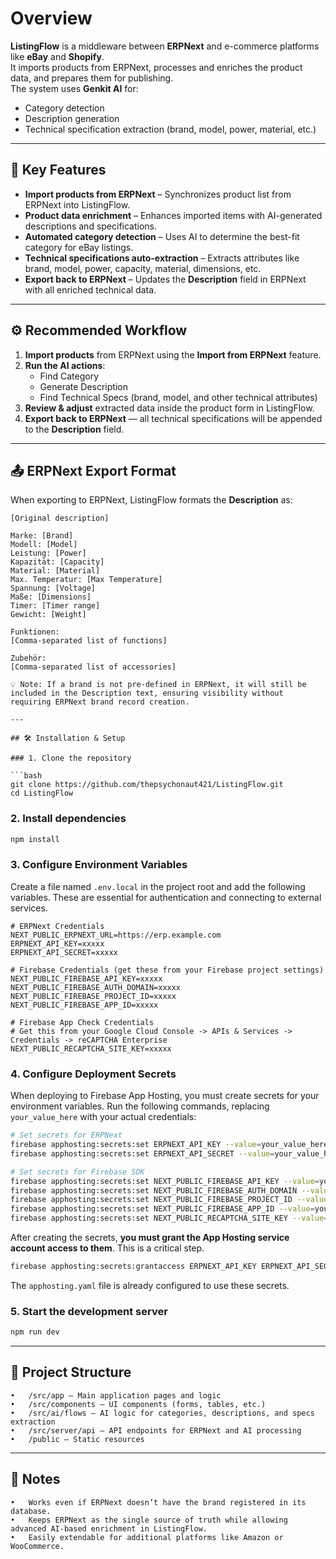 # Overview

**ListingFlow** is a middleware between **ERPNext** and e-commerce platforms like **eBay** and **Shopify**.  
It imports products from ERPNext, processes and enriches the product data, and prepares them for publishing.  
The system uses **Genkit AI** for:
- Category detection
- Description generation
- Technical specification extraction (brand, model, power, material, etc.)

---

## 🚀 Key Features
- **Import products from ERPNext** – Synchronizes product list from ERPNext into ListingFlow.
- **Product data enrichment** – Enhances imported items with AI-generated descriptions and specifications.
- **Automated category detection** – Uses AI to determine the best-fit category for eBay listings.
- **Technical specifications auto-extraction** – Extracts attributes like brand, model, power, capacity, material, dimensions, etc.
- **Export back to ERPNext** – Updates the **Description** field in ERPNext with all enriched technical data.

---

## ⚙️ Recommended Workflow
1. **Import products** from ERPNext using the **Import from ERPNext** feature.
2. **Run the AI actions**:
   - Find Category
   - Generate Description
   - Find Technical Specs (brand, model, and other technical attributes)
3. **Review & adjust** extracted data inside the product form in ListingFlow.
4. **Export back to ERPNext** — all technical specifications will be appended to the **Description** field.

---

## 📤 ERPNext Export Format

When exporting to ERPNext, ListingFlow formats the **Description** as:

```plaintext
[Original description]

Marke: [Brand]
Modell: [Model]
Leistung: [Power]
Kapazität: [Capacity]
Material: [Material]
Max. Temperatur: [Max Temperature]
Spannung: [Voltage]
Maße: [Dimensions]
Timer: [Timer range]
Gewicht: [Weight]

Funktionen:
[Comma-separated list of functions]

Zubehör:
[Comma-separated list of accessories]

💡 Note: If a brand is not pre-defined in ERPNext, it will still be included in the Description text, ensuring visibility without requiring ERPNext brand record creation.

---

## 🛠 Installation & Setup

### 1. Clone the repository

```bash
git clone https://github.com/thepsychonaut421/ListingFlow.git
cd ListingFlow
```

### 2. Install dependencies

```bash
npm install
```

### 3. Configure Environment Variables

Create a file named `.env.local` in the project root and add the following variables. These are essential for authentication and connecting to external services.

```env
# ERPNext Credentials
NEXT_PUBLIC_ERPNEXT_URL=https://erp.example.com
ERPNEXT_API_KEY=xxxxx
ERPNEXT_API_SECRET=xxxxx

# Firebase Credentials (get these from your Firebase project settings)
NEXT_PUBLIC_FIREBASE_API_KEY=xxxxx
NEXT_PUBLIC_FIREBASE_AUTH_DOMAIN=xxxxx
NEXT_PUBLIC_FIREBASE_PROJECT_ID=xxxxx
NEXT_PUBLIC_FIREBASE_APP_ID=xxxxx

# Firebase App Check Credentials
# Get this from your Google Cloud Console -> APIs & Services -> Credentials -> reCAPTCHA Enterprise
NEXT_PUBLIC_RECAPTCHA_SITE_KEY=xxxxx
```

### 4. Configure Deployment Secrets

When deploying to Firebase App Hosting, you must create secrets for your environment variables. Run the following commands, replacing `your_value_here` with your actual credentials:

```bash
# Set secrets for ERPNext
firebase apphosting:secrets:set ERPNEXT_API_KEY --value=your_value_here
firebase apphosting:secrets:set ERPNEXT_API_SECRET --value=your_value_here

# Set secrets for Firebase SDK
firebase apphosting:secrets:set NEXT_PUBLIC_FIREBASE_API_KEY --value=your_value_here
firebase apphosting:secrets:set NEXT_PUBLIC_FIREBASE_AUTH_DOMAIN --value=your_value_here
firebase apphosting:secrets:set NEXT_PUBLIC_FIREBASE_PROJECT_ID --value=your_value_here
firebase apphosting:secrets:set NEXT_PUBLIC_FIREBASE_APP_ID --value=your_value_here
firebase apphosting:secrets:set NEXT_PUBLIC_RECAPTCHA_SITE_KEY --value=your_value_here
```

After creating the secrets, **you must grant the App Hosting service account access to them**. This is a critical step.

```bash
firebase apphosting:secrets:grantaccess ERPNEXT_API_KEY ERPNEXT_API_SECRET NEXT_PUBLIC_FIREBASE_API_KEY NEXT_PUBLIC_FIREBASE_AUTH_DOMAIN NEXT_PUBLIC_FIREBASE_PROJECT_ID NEXT_PUBLIC_FIREBASE_APP_ID NEXT_PUBLIC_RECAPTCHA_SITE_KEY
```

The `apphosting.yaml` file is already configured to use these secrets.

### 5. Start the development server

```bash
npm run dev
```

---

## 📂 Project Structure
	•	/src/app – Main application pages and logic
	•	/src/components – UI components (forms, tables, etc.)
	•	/src/ai/flows – AI logic for categories, descriptions, and specs extraction
	•	/src/server/api – API endpoints for ERPNext and AI processing
	•	/public – Static resources

---

## 📌 Notes
	•	Works even if ERPNext doesn’t have the brand registered in its database.
	•	Keeps ERPNext as the single source of truth while allowing advanced AI-based enrichment in ListingFlow.
	•	Easily extendable for additional platforms like Amazon or WooCommerce.
